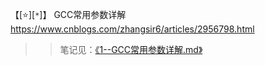 
【[:star:][`*`]】 GCC常用参数详解 https://www.cnblogs.com/zhangsir6/articles/2956798.html
>> 笔记见：[《1--GCC常用参数详解.md》](articles/1--GCC常用参数详解.md)
